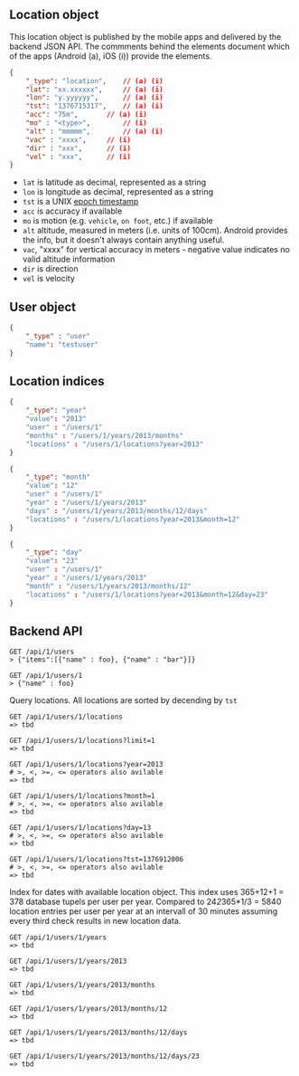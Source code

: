 ## Location object

This location object is published by the mobile apps and delivered by the backend JSON API.
The commments behind the elements document which of the apps (Android (a), iOS (i)) provide
the elements.

```json
{
    "_type": "location",	// (a) (i)
    "lat": "xx.xxxxxx", 	// (a) (i)
    "lon": "y.yyyyyy", 		// (a) (i)
    "tst": "1376715317",	// (a) (i)
    "acc": "75m",		// (a) (i)
    "mo" : "<type>", 		// (i)
    "alt" : "mmmmm",		// (a) (i)
    "vac" : "xxxx",		// (i)
    "dir" : "xxx",		// (i)
    "vel" : "xxx",		// (i)
}
```

* `lat` is latitude as decimal, represented as a string
* `lon` is longitude as decimal, represented as a string
* `tst` is a UNIX [epoch timestamp](http://en.wikipedia.org/wiki/Unix_time)
* `acc` is accuracy if available
* `mo` is motion (e.g. `vehicle`, `on foot`, etc.) if available
* `alt` altitude, measured in meters (i.e. units of 100cm). Android provides the info, but it doesn't always contain anything useful.
* `vac`,  "xxxx" for vertical accuracy in meters - negative value indicates no valid altitude information
* `dir` is direction
* `vel` is velocity

## User object
```json
{
    "_type" : "user"
    "name": "testuser"
}
```

## Location indices 
```json
{
    "_type": "year"
    "value": "2013"
    "user" : "/users/1"
    "months" : "/users/1/years/2013/months"
    "locations" : "/users/1/locations?year=2013"
}
```
```json
{
    "_type": "month"
    "value": "12"
    "user" : "/users/1"
    "year" : "/users/1/years/2013"
    "days" : "/users/1/years/2013/months/12/days"
    "locations" : "/users/1/locations?year=2013&month=12"
}
```
```json
{
    "_type": "day"
    "value": "23"
    "user" : "/users/1"
    "year" : "/users/1/years/2013"
    "month" : "/users/1/years/2013/months/12"
    "locations" : "/users/1/locations?year=2013&month=12&day=23"
}
```


## Backend API

```none
GET /api/1/users
> {"items":[{"name" : foo}, {"name" : "bar"}]}
```

```none
GET /api/1/users/1
> {"name" : foo}
```

Query locations. All locations are sorted by decending by ```tst``` 
```none
GET /api/1/users/1/locations
=> tbd
```

```none
GET /api/1/users/1/locations?limit=1
=> tbd
```

```none
GET /api/1/users/1/locations?year=2013
# >, <, >=, <= operators also avilable
=> tbd

```

```none
GET /api/1/users/1/locations?month=1
# >, <, >=, <= operators also avilable
=> tbd
```

```none
GET /api/1/users/1/locations?day=13
# >, <, >=, <= operators also avilable
=> tbd
```

```none
GET /api/1/users/1/locations?tst=1376912006
# >, <, >=, <= operators also avilable
=> tbd
```

Index for dates with available location object. This index uses 365+12+1 = 378 database tupels per user per year. 
Compared to 24*2*365*1/3 = 5840 location entries per user per year at an intervall of 30 minutes assuming every third check results in new location data. 
```none
GET /api/1/users/1/years
=> tbd
```
```none
GET /api/1/users/1/years/2013
=> tbd
```
```none
GET /api/1/users/1/years/2013/months
=> tbd
```
```none
GET /api/1/users/1/years/2013/months/12
=> tbd
```
```none
GET /api/1/users/1/years/2013/months/12/days
=> tbd
```
```none
GET /api/1/users/1/years/2013/months/12/days/23
=> tbd
```
